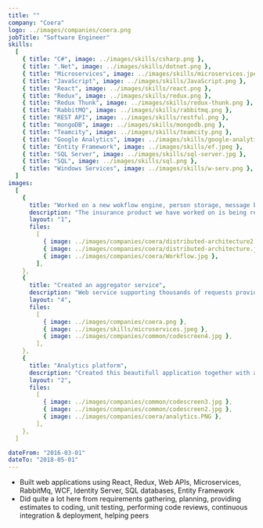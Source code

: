 ```yaml
---
title: ""
company: "Coera"
logo: ../images/companies/coera.png
jobTitle: "Software Engineer"
skills:
  [
    { title: "C#", image: ../images/skills/csharp.png },
    { title: ".Net", image: ../images/skills/dotnet.png },
    { title: "Microservices", image: ../images/skills/microservices.jpeg },
    { title: "JavaScript", image: ../images/skills/JavaScript.png },
    { title: "React", image: ../images/skills/react.png },
    { title: "Redux", image: ../images/skills/redux.png },
    { title: "Redux Thunk", image: ../images/skills/redux-thunk.png },
    { title: "RabbitMQ", image: ../images/skills/rabbitmq.png },
    { title: "REST API", image: ../images/skills/restful.png },
    { title: "mongoDB", image: ../images/skills/mongodb.png },
    { title: "Teamcity", image: ../images/skills/teamcity.png },
    { title: "Google Analytics", image: ../images/skills/google-analytics.png },
    { title: "Entity Framework", image: ../images/skills/ef.jpeg },
    { title: "SQL Server", image: ../images/skills/sql-server.jpg },
    { title: "SQL", image: ../images/skills/sql.png },
    { title: "Windows Services", image: ../images/skills/w-serv.png },
  ]
images:
  [
    {
      title: "Worked on a new wokflow engine, person storage, message broker",
      description: "The insurance product we have worked on is being refactored in a microservice architecture",
      layout: "1",
      files:
        [
          { image: ../images/companies/coera/distributed-architecture2.jpg },
          { image: ../images/companies/coera/distributed-architecture.jpg },
          { image: ../images/companies/coera/Workflow.jpg },
        ],
    },
    {
      title: "Created an aggregator service",
      description: "Web service supporting thousands of requests providing insurance quote calculations",
      layout: "4",
      files:
        [
          { image: ../images/companies/coera.png },
          { image: ../images/skills/microservices.jpeg },
          { image: ../images/companies/common/codescreen4.jpg },
        ],
    },
    {
      title: "Analytics platform",
      description: "Created this beautifull application together with a small team",
      layout: "2",
      files:
        [
          { image: ../images/companies/common/codescreen3.jpg },
          { image: ../images/companies/common/codescreen2.jpg },
          { image: ../images/companies/coera/analytics.PNG },
        ],
    },
  ]

dateFrom: "2016-03-01"
dateTo: "2018-05-01"
---
```


- Built web applications using React, Redux, Web APIs, Microservices, RabbitMq, WCF, Identity Server, SQL databases, Entity Framework
- Did quite a lot here from requirements gathering, planning, providing estimates to coding, unit testing, performing code reviews, continuous integration & deployment, helping peers

